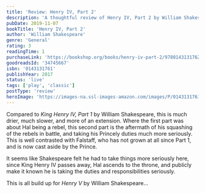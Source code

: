 ```yaml
---
title: 'Review: Henry IV, Part 2'
description: 'A thoughtful review of Henry IV, Part 2 by William Shakespeare'
pubDate: 2019-11-07
bookTitle: 'Henry IV, Part 2'
author: 'William Shakespeare'
genre: 'General'
rating: 3
readingTime: 1
purchaseLink: 'https://bookshop.org/books/henry-iv-part-2/9780143131762'
goodreadsId: '34745667'
isbn: '0143131761'
publishYear: 2017
status: 'live'
tags: ['play', 'classic']
postType: 'review'
heroImage: 'https://images-na.ssl-images-amazon.com/images/P/0143131761.01.L.jpg'
---
```


Compared to *King Henry IV, Part 1* by William Shakespeare, this is much drier, much slower, and more of an extension. Where the first part was about Hal being a rebel, this second part is the aftermath of his squashing of the rebels in battle, and taking his Princely duties much more seriously. This is well contrasted with Falstaff, who has not grown at all since Part 1, and is now cast aside by the Prince.

It seems like Shakespeare felt he had to take things more seriously here, since King Henry IV passes away, Hal ascends to the throne, and publicly make it known he is taking the duties and responsibilities seriously.

This is all build up for *Henry V* by William Shakespeare...